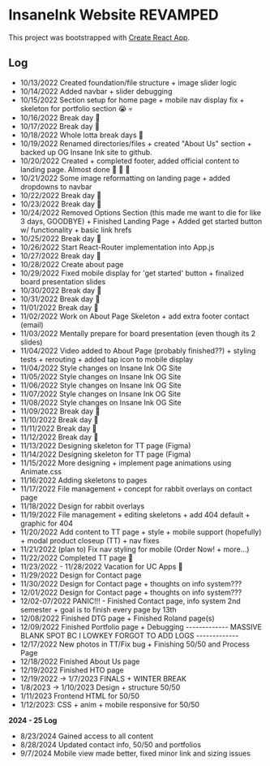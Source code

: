 # InsaneInk Website REVAMPED

This project was bootstrapped with [Create React App](https://github.com/facebook/create-react-app).

## Log
- 10/13/2022 Created foundation/file structure + image slider logic
- 10/14/2022 Added navbar + slider debugging
- 10/15/2022 Section setup for home page + mobile nav display fix + skeleton for portfolio section :sob: :skull:
- 10/16/2022 Break day :bust_in_silhouette:
- 10/17/2022 Break day :bust_in_silhouette:
- 10/18/2022 Whole lotta break days :bust_in_silhouette:
- 10/19/2022 Renamed directories/files + created "About Us" section + backed up OG Insane Ink site to github.
- 10/20/2022 Created + completed footer, added official content to landing page. Almost done :tada: :tada: :tada:
- 10/21/2022 Some image reformatting on landing page + added dropdowns to navbar
- 10/22/2022 Break day :bust_in_silhouette:
- 10/23/2022 Break day :bust_in_silhouette:
- 10/24/2022 Removed Options Section (this made me want to die for like 3 days, GOODBYE) + Finished Landing Page + Added get started button w/ functionality + basic link hrefs
- 10/25/2022 Break day :bust_in_silhouette:
- 10/26/2022 Start React-Router implementation into App.js
- 10/27/2022 Break day :bust_in_silhouette:
- 10/28/2022 Create about page
- 10/29/2022 Fixed mobile display for 'get started' button + finalized board presentation slides
- 10/30/2022 Break day :bust_in_silhouette:
- 10/31/2022 Break day :bust_in_silhouette:
- 11/01/2022 Break day :bust_in_silhouette:
- 11/02/2022 Work on About Page Skeleton + add extra footer contact (email)
- 11/03/2022 Mentally prepare for board presentation (even though its 2 slides)
- 11/04/2022 Video added to About Page (probably finished??) + styling tests + rerouting + added tap icon to mobile display
- 11/04/2022 Style changes on Insane Ink OG Site
- 11/05/2022 Style changes on Insane Ink OG Site
- 11/06/2022 Style changes on Insane Ink OG Site
- 11/07/2022 Style changes on Insane Ink OG Site
- 11/08/2022 Style changes on Insane Ink OG Site
- 11/09/2022 Break day :bust_in_silhouette:
- 11/10/2022 Break day :bust_in_silhouette:
- 11/11/2022 Break day :bust_in_silhouette:
- 11/12/2022 Break day :bust_in_silhouette:
- 11/13/2022 Designing skeleton for TT page (Figma)
- 11/14/2022 Designing skeleton for TT page (Figma)
- 11/15/2022 More designing + implement page animations using Animate.css
- 11/16/2022 Adding skeletons to pages
- 11/17/2022 File management + concept for rabbit overlays on contact page
- 11/18/2022 Design for rabbit overlays
- 11/19/2022 File management + editing skeletons + add 404 default + graphic for 404
- 11/20/2022 Add content to TT page + style + mobile support (hopefully) + modal product closeup (TT) + nav fixes
- 11/21/2022 (plan to) Fix nav styling for mobile (Order Now! + more...)
- 11/22/2022 Completed TT page :tada:
- 11/23/2022 - 11/28/2022 Vacation for UC Apps :tada:
- 11/29/2022  Design for Contact page
- 11/30/2022  Design for Contact page + thoughts on info system???
- 12/01/2022  Design for Contact page + thoughts on info system???
- 12/02-07/2022  PANIC!!! - Finished Contact page, info system 2nd semester + goal is to finish every page by 13th
- 12/08/2022  Finished DTG page + Finished Roland page(s)
- 12/09/2022  Finished Portfolio page + Debugging
------------- MASSIVE BLANK SPOT BC I LOWKEY FORGOT TO ADD LOGS -------------
- 12/17/2022  New photos in TT/Fix bug + Finishing 50/50 and Process Page
- 12/18/2022  Finished About Us page
- 12/19/2022  Finished HTO page
- 12/19/2022 -> 1/7/2023 FINALS + WINTER BREAK
- 1/8/2023 -> 1/10/2023 Design + structure 50/50
- 1/11/2023 Frontend HTML for 50/50
- 1/12/2023: CSS + anim + mobile responsive for 50/50

**2024 - 25 Log**
- 8/23/2024  Gained access to all content
- 8/28/2024   Updated contact info, 50/50 and portfolios
- 9/7/2024  Mobile view made better, fixed minor link and sizing issues